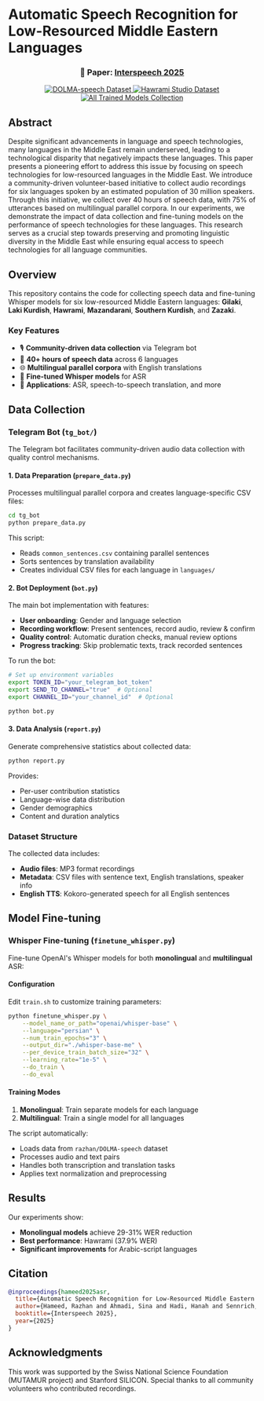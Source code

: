 # Automatic Speech Recognition for Low-Resourced Middle Eastern Languages

<div align="center">
  
  <h3>📄 Paper: <a href="https://sinaahmadi.github.io/docs/articles/hameed2025ASR-ME.pdf" target="_blank" rel="noopener noreferrer">Interspeech 2025</a></h3>
  
  <p>
    <a href="https://huggingface.co/datasets/razhan/DOLMA-speech" target="_blank" rel="noopener noreferrer">
      <img src="https://img.shields.io/badge/🤗%20Dataset-DOLMA--speech-blue" alt="DOLMA-speech Dataset">
    </a>
    <a href="https://huggingface.co/datasets/razhan/hawrami_speech" target="_blank" rel="noopener noreferrer">
      <img src="https://img.shields.io/badge/🤗%20Dataset-Hawrami%20Studio-green" alt="Hawrami Studio Dataset">
    </a>
    <a href="https://huggingface.co/collections/razhan/dolma-asr-models-686d7c2f95e8b3d776ec2d31" target="_blank" rel="noopener noreferrer">
      <img src="https://img.shields.io/badge/🤗%20Models-DOLMA%20ASR%20Collection-purple" alt="All Trained Models Collection">
    </a>
  </p>
  
</div>

## Abstract

Despite significant advancements in language and speech technologies, many languages in the Middle East remain underserved, leading to a technological disparity that negatively impacts these languages. This paper presents a pioneering effort to address this issue by focusing on speech technologies for low-resourced languages in the Middle East. We introduce a community-driven volunteer-based initiative to collect audio recordings for six languages spoken by an estimated population of 30 million speakers. Through this initiative, we collect over 40 hours of speech data, with 75% of utterances based on multilingual parallel corpora. In our experiments, we demonstrate the impact of data collection and fine-tuning models on the performance of speech technologies for these languages. This research serves as a crucial step towards preserving and promoting linguistic diversity in the Middle East while ensuring equal access to speech technologies for all language communities.

## Overview

This repository contains the code for collecting speech data and fine-tuning Whisper models for six low-resourced Middle Eastern languages: **Gilaki**, **Laki Kurdish**, **Hawrami**, **Mazandarani**, **Southern Kurdish**, and **Zazaki**.

### Key Features
- 🎙️ **Community-driven data collection** via Telegram bot
- 🎯 **40+ hours of speech data** across 6 languages
- 🌐 **Multilingual parallel corpora** with English translations
- 🚀 **Fine-tuned Whisper models** for ASR
- 💬 **Applications**: ASR, speech-to-speech translation, and more

## Data Collection

### Telegram Bot (`tg_bot/`)

The Telegram bot facilitates community-driven audio data collection with quality control mechanisms.

#### 1. Data Preparation (`prepare_data.py`)
Processes multilingual parallel corpora and creates language-specific CSV files:
```bash
cd tg_bot
python prepare_data.py
```
This script:
- Reads `common_sentences.csv` containing parallel sentences
- Sorts sentences by translation availability
- Creates individual CSV files for each language in `languages/`

#### 2. Bot Deployment (`bot.py`)
The main bot implementation with features:
- **User onboarding**: Gender and language selection
- **Recording workflow**: Present sentences, record audio, review & confirm
- **Quality control**: Automatic duration checks, manual review options
- **Progress tracking**: Skip problematic texts, track recorded sentences

To run the bot:
```bash
# Set up environment variables
export TOKEN_ID="your_telegram_bot_token"
export SEND_TO_CHANNEL="true"  # Optional
export CHANNEL_ID="your_channel_id"  # Optional

python bot.py
```

#### 3. Data Analysis (`report.py`)
Generate comprehensive statistics about collected data:
```bash
python report.py
```
Provides:
- Per-user contribution statistics
- Language-wise data distribution
- Gender demographics
- Content and duration analytics

### Dataset Structure

The collected data includes:
- **Audio files**: MP3 format recordings
- **Metadata**: CSV files with sentence text, English translations, speaker info
- **English TTS**: Kokoro-generated speech for all English sentences

## Model Fine-tuning

### Whisper Fine-tuning (`finetune_whisper.py`)

Fine-tune OpenAI's Whisper models for both **monolingual** and **multilingual** ASR:

#### Configuration
Edit `train.sh` to customize training parameters:
```bash
python finetune_whisper.py \
    --model_name_or_path="openai/whisper-base" \
    --language="persian" \
    --num_train_epochs="3" \
    --output_dir="./whisper-base-me" \
    --per_device_train_batch_size="32" \
    --learning_rate="1e-5" \
    --do_train \
    --do_eval
```

#### Training Modes
1. **Monolingual**: Train separate models for each language
2. **Multilingual**: Train a single model for all languages

The script automatically:
- Loads data from `razhan/DOLMA-speech` dataset
- Processes audio and text pairs
- Handles both transcription and translation tasks
- Applies text normalization and preprocessing

## Results

Our experiments show:
- **Monolingual models** achieve 29-31% WER reduction
- **Best performance**: Hawrami (37.9% WER)
- **Significant improvements** for Arabic-script languages

## Citation

```bibtex
@inproceedings{hameed2025asr,
  title={Automatic Speech Recognition for Low-Resourced Middle Eastern Languages},
  author={Hameed, Razhan and Ahmadi, Sina and Hadi, Hanah and Sennrich, Rico},
  booktitle={Interspeech 2025},
  year={2025}
}
```

## Acknowledgments

This work was supported by the Swiss National Science Foundation (MUTAMUR project) and Stanford SILICON. Special thanks to all community volunteers who contributed recordings.
